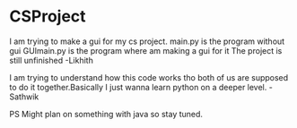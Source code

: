 # CSProject

I am trying to make a gui for my cs project.
main.py is the program without gui
GUImain.py is the program where am making a gui for it
The project is still unfinished
-Likhith

I am trying to understand how this code works tho 
both of us are supposed to do it together.Basically 
I just wanna learn python on a deeper level.
-Sathwik

PS Might plan on something with java so stay tuned.
